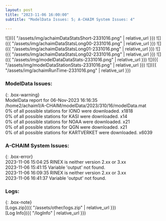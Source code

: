 ```yaml
---
layout: post
title: "2023-11-06 16:00:00"
subtitle: "ModelData Issues: 5; A-CHAIM System Issues: 4"

---
```


![]({{ "/assets/img/achaimDataStatsShort-2331016.png" | relative_url }})
![]({{ "/assets/img/achaimDataStatsLong00-2331016.png" | relative_url }})
![]({{ "/assets/img/achaimDataStatsLong01-2331016.png" | relative_url }})
![]({{ "/assets/img/achaimDataStatsLong02-2331016.png" | relative_url }})
![]({{ "/assets/img/modelDataDataStats-2331016.png" | relative_url }})
![]({{ "/assets/img/modelDataStationStats-2331016.png" | relative_url }})
![]({{ "/assets/img/achaimRunTime-2331016.png" | relative_url }})


### ModelData Issues:  
  
{: .box-warning}  
 ModelData report for 06-Nov-2023 16:16:35   
 /home2/achaim1/A-CHAIM/modelData/2023/310/16/modelData.mat   
 0% of all possible stations for IONO were downloaded. x1818   
 0% of all possible stations for KASI were downloaded. x14   
 0% of all possible stations for NOAA were downloaded. x21   
 0% of all possible stations for QGN were downloaded. x21   
 0% of all possible stations for KARTVERKET were downloaded. x6039   
  
### A-CHAIM System Issues:  
  
{: .box-error}  
2023-11-06 15:04:25 RINEX is neither version 2.xx or 3.xx  
2023-11-06 15:41:15 Variable 'output' not found.  
2023-11-06 16:09:35 RINEX is neither version 2.xx or 3.xx  
2023-11-06 16:41:37 Variable 'output' not found.  

### Logs:  
  
{: .box-note}  
[Logs.zip]({{ "/assets/other/logs.zip" | relative_url }})  
[Log Info]({{ "/logInfo" | relative_url }})  

